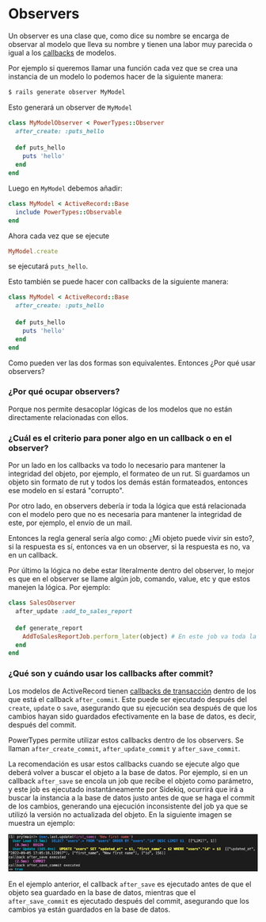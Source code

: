 # Observers

Un observer es una clase que, como dice su nombre se encarga de observar al modelo que lleva su nombre y tienen una labor muy parecida o igual a los [callbacks](https://guides.rubyonrails.org/active_record_callbacks.html) de modelos.

Por ejemplo si queremos llamar una función cada vez que se crea una instancia de un modelo lo podemos hacer de la siguiente manera:

```bash
$ rails generate observer MyModel
```

Esto generará un observer de `MyModel`

```ruby
class MyModelObserver < PowerTypes::Observer
  after_create: :puts_hello

  def puts_hello
    puts 'hello'
  end
end
```

Luego en `MyModel` debemos añadir:

```ruby
class MyModel < ActiveRecord::Base
  include PowerTypes::Observable
end
```

Ahora cada vez que se ejecute

```ruby
MyModel.create
```

se ejecutará `puts_hello`.

Esto también se puede hacer con callbacks de la siguiente manera:

```ruby
class MyModel < ActiveRecord::Base
  after_create: :puts_hello

  def puts_hello
    puts 'hello'
  end
end
```

Como pueden ver las dos formas son equivalentes. Entonces ¿Por qué usar observers?

### **¿Por qué ocupar observers?**

Porque nos permite desacoplar lógicas de los modelos que no están directamente relacionadas con ellos.

### **¿Cuál es el criterio para poner algo en un callback o en el observer?**

Por un lado en los callbacks va todo lo necesario para mantener la integridad del objeto, por ejemplo, el formateo de un rut. Si guardamos un objeto sin formato de rut y todos los demás están formateados, entonces ese modelo en sí estará "corrupto".

Por otro lado, en observers debería ir toda la lógica que está relacionada con el modelo pero que no es necesaria para mantener la integridad de este, por ejemplo, el envío de un mail.

Entonces la regla general sería algo como: ¿Mi objeto puede vivir sin esto?, si la respuesta es sí, entonces va en un observer, si la respuesta es no, va en un callback.

Por último la lógica no debe estar literalmente dentro del observer, lo mejor es que en el observer se llame algún job, comando, value, etc y que estos manejen la lógica. Por ejemplo:

```ruby
class SalesObserver
  after_update :add_to_sales_report

  def generate_report
    AddToSalesReportJob.perform_later(object) # En este job va toda la lógica
  end
end
```

### **¿Qué son y cuándo usar los callbacks after commit?**

Los modelos de ActiveRecord tienen [callbacks de transacción](https://guides.rubyonrails.org/active_record_callbacks.html#transaction-callbacks) dentro de los que está el callback `after_commit`. Este puede ser ejecutado después del `create`, `update` o `save`, asegurando que su ejecución sea después de que los cambios hayan sido guardados efectivamente en la base de datos, es decir, después del commit.

PowerTypes permite utilizar estos callbacks dentro de los observers. Se llaman `after_create_commit`, `after_update_commit` y `after_save_commit`.

La recomendación es usar estos callbacks cuando se ejecute algo que deberá volver a buscar el objeto a la base de datos. Por ejemplo, si en un callback `after_save` se encola un job que recibe el objeto como parámetro, y este job es ejecutado instantáneamente por Sidekiq, ocurrirá que irá a buscar la instancia a la base de datos justo antes de que se haga el commit de los cambios, generando una ejecución inconsistente del job ya que se utilizó la versión no actualizada del objeto. En la siguiente imagen se muestra un ejemplo:

<img src='assets/observers-1.png'/>

En el ejemplo anterior, el callback `after_save` es ejecutado antes de que el objeto sea guardado en la base de datos, mientras que el `after_save_commit` es ejecutado después del commit, asegurando que los cambios ya están guardados en la base de datos.
